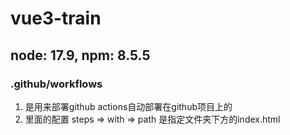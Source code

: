 # vue3-train
## node: 17.9, npm: 8.5.5

### .github/workflows
1. 是用来部署github actions自动部署在github项目上的
2. 里面的配置 steps => with => path 是指定文件夹下方的index.html